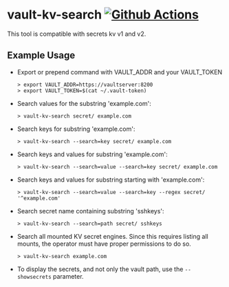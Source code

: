 # vault-kv-search [![Github Actions](https://github.com/xbglowx/vault-kv-search/actions/workflows/go.yml/badge.svg)](https://github.com/xbglowx/vault-kv-search/actions/workflows/go.yml)

This tool is compatible with secrets kv v1 and v2.

## Example Usage

- Export or prepend command with VAULT_ADDR and your VAULT_TOKEN

  ```
  > export VAULT_ADDR=https://vaultserver:8200
  > export VAULT_TOKEN=$(cat ~/.vault-token)
  ```

- Search values for the substring 'example.com':

  `> vault-kv-search secret/ example.com`

- Search keys for substring 'example.com':

  `> vault-kv-search --search=key secret/ example.com`

- Search keys and values for substring 'example.com':

  `> vault-kv-search --search=value --search=key secret/ example.com`

- Search keys and values for substring starting with 'example.com':

  `> vault-kv-search --search=value --search=key --regex secret/ '^example.com'`

- Search secret name containing substring 'sshkeys':

  `> vault-kv-search --search=path secret/ sshkeys`

- Search all mounted KV secret engines. Since this requires listing all mounts, the operator must have proper permissions to do so.

  `> vault-kv-search example.com`

- To display the secrets, and not only the vault path, use the `--showsecrets` parameter.
